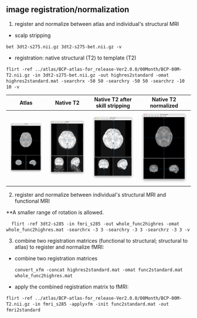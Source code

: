 ## image registration/normalization
1. register and normalize between atlas and individual's structural MRI
   
- scalp stripping
```
bet 3dt2-s275.nii.gz 3dt2-s275-bet.nii.gz -v
```
- registration: native structural (T2) to template (T2)
```
flirt -ref ../atlas/BCP-atlas-for_release-Ver2.0.0/00Month/BCP-00M-T2.nii.gz -in 3dt2-s275-bet.nii.gz -out highres2standard -omat highres2standard.mat -searchrx -50 50 -searchry -50 50 -searchrz -10 10 -v
```
Atlas          |  Native T2 |  Native T2 after skill stripping | Native T2 normalized
:-------------:|:----------:|:--------------------------------:|:-------------------------:
![](https://github.com/fahsuanlin/study_preterm/blob/main/images/t2_template.png?raw=true)  | ![](https://github.com/fahsuanlin/study_preterm/blob/main/images/t2_native.png?raw=true)| ![](https://github.com/fahsuanlin/study_preterm/blob/main/images/t2_bet_native.png?raw=true) | ![](https://github.com/fahsuanlin/study_preterm/blob/main/images/t2_bet_native2template.png?raw=true)

2. register and normalize between individual's structural MRI and functional MRI

  **A smaller range of rotation is allowed.
  
  ```
  	flirt -ref 3dt2-s285 -in fmri_s285 -out whole_func2highres -omat whole_func2highres.mat -searchrx -3 3 -searchry -3 3 -searchrz -3 3 -v
  ```

3. combine two registration matrices (functional to structural; structural to atlas) to register and normalize fMRI:

- combine two registration matrices
  ```
  convert_xfm -concat highres2standard.mat -omat func2standard.mat whole_func2highres.mat
  ```
- apply the combined registration matrix to fMRI:
 ```
flirt -ref ../atlas/BCP-atlas-for_release-Ver2.0.0/00Month/BCP-00M-T2.nii.gz -in fmri_s285 -applyxfm -init func2standard.mat -out fmri2standard
```
